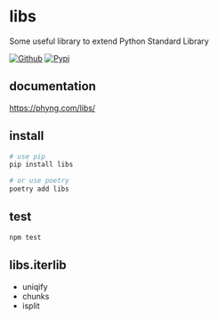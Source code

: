 
# libs

Some useful library to extend Python Standard Library

[![Github](https://github.com/phyng/libs/workflows/test/badge.svg)](https://github.com/phyng/libs/actions) [![Pypi](https://img.shields.io/pypi/v/libs.svg?style=flat&label=PyPI)](https://pypi.org/project/libs/)

## documentation

https://phyng.com/libs/

## install

```bash
# use pip
pip install libs

# or use poetry
poetry add libs
```

## test

```bash
npm test
```

## libs.iterlib

- uniqify
- chunks
- isplit
